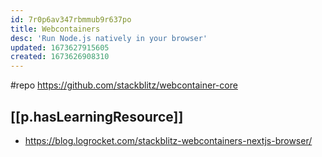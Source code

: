 ```yaml
---
id: 7r0p6av347rbmmub9r637po
title: Webcontainers
desc: 'Run Node.js natively in your browser'
updated: 1673627915605
created: 1673626908310
---
```


#repo https://github.com/stackblitz/webcontainer-core



## [[p.hasLearningResource]]

- https://blog.logrocket.com/stackblitz-webcontainers-nextjs-browser/